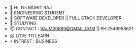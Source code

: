 - 👋 Hi, I’m MOHIT RAJ
- 👀 ENGINEERING STUDENT 
- 🌱 SOFTWARE DEVELOPER || FULL STACK DEVELOPER
- 💞️ STUDYING
- 📫 CONTACT : RAJM20889@GMAIL.COM || PH:7549958621
- 😄 LOVE TO LEARN
- ⚡ INTREST : BUSINESS

<!---
raj20889/raj20889 is a ✨ special ✨ repository because its `README.md` (this file) appears on your GitHub profile.
You can click the Preview link to take a look at your changes.
--->
